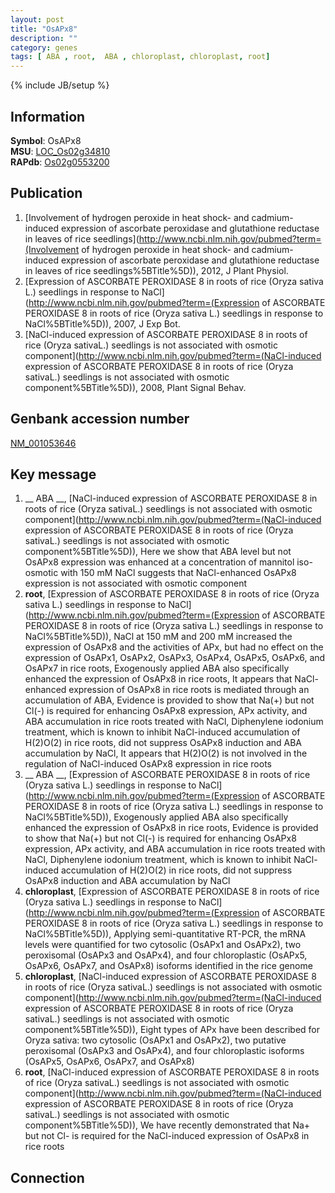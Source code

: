 ```yaml
---
layout: post
title: "OsAPx8"
description: ""
category: genes
tags: [ ABA , root,  ABA , chloroplast, chloroplast, root]
---
```

{% include JB/setup %}

## Information
__Symbol__: OsAPx8  
__MSU__: [LOC_Os02g34810](http://rice.plantbiology.msu.edu/cgi-bin/ORF_infopage.cgi?orf=LOC_Os02g34810)  
__RAPdb__: [Os02g0553200](http://rapdb.dna.affrc.go.jp/viewer/gbrowse_details/irgsp1?name=Os02g0553200)  

## Publication
1. [Involvement of hydrogen peroxide in heat shock- and cadmium-induced expression of ascorbate peroxidase and glutathione reductase in leaves of rice seedlings](http://www.ncbi.nlm.nih.gov/pubmed?term=(Involvement of hydrogen peroxide in heat shock- and cadmium-induced expression of ascorbate peroxidase and glutathione reductase in leaves of rice seedlings%5BTitle%5D)), 2012, J Plant Physiol.
2. [Expression of ASCORBATE PEROXIDASE 8 in roots of rice (Oryza sativa L.) seedlings in response to NaCl](http://www.ncbi.nlm.nih.gov/pubmed?term=(Expression of ASCORBATE PEROXIDASE 8 in roots of rice (Oryza sativa L.) seedlings in response to NaCl%5BTitle%5D)), 2007, J Exp Bot.
3. [NaCl-induced expression of ASCORBATE PEROXIDASE 8 in roots of rice (Oryza sativaL.) seedlings is not associated with osmotic component](http://www.ncbi.nlm.nih.gov/pubmed?term=(NaCl-induced expression of ASCORBATE PEROXIDASE 8 in roots of rice (Oryza sativaL.) seedlings is not associated with osmotic component%5BTitle%5D)), 2008, Plant Signal Behav.

## Genbank accession number
[NM_001053646](http://www.ncbi.nlm.nih.gov/nuccore/NM_001053646)

## Key message
1. __ ABA __, [NaCl-induced expression of ASCORBATE PEROXIDASE 8 in roots of rice (Oryza sativaL.) seedlings is not associated with osmotic component](http://www.ncbi.nlm.nih.gov/pubmed?term=(NaCl-induced expression of ASCORBATE PEROXIDASE 8 in roots of rice (Oryza sativaL.) seedlings is not associated with osmotic component%5BTitle%5D)),  Here we show that ABA level but not OsAPx8 expression was enhanced at a concentration of mannitol iso-osmotic with 150 mM NaCl suggests that NaCl-enhanced OsAPx8 expression is not associated with osmotic component
2. __root__, [Expression of ASCORBATE PEROXIDASE 8 in roots of rice (Oryza sativa L.) seedlings in response to NaCl](http://www.ncbi.nlm.nih.gov/pubmed?term=(Expression of ASCORBATE PEROXIDASE 8 in roots of rice (Oryza sativa L.) seedlings in response to NaCl%5BTitle%5D)),  NaCl at 150 mM and 200 mM increased the expression of OsAPx8 and the activities of APx, but had no effect on the expression of OsAPx1, OsAPx2, OsAPx3, OsAPx4, OsAPx5, OsAPx6, and OsAPx7 in rice roots, Exogenously applied ABA also specifically enhanced the expression of OsAPx8 in rice roots, It appears that NaCl-enhanced expression of OsAPx8 in rice roots is mediated through an accumulation of ABA, Evidence is provided to show that Na(+) but not Cl(-) is required for enhancing OsAPx8 expression, APx activity, and ABA accumulation in rice roots treated with NaCl, Diphenylene iodonium treatment, which is known to inhibit NaCl-induced accumulation of H(2)O(2) in rice roots, did not suppress OsAPx8 induction and ABA accumulation by NaCl, It appears that H(2)O(2) is not involved in the regulation of NaCl-induced OsAPx8 expression in rice roots
3. __ ABA __, [Expression of ASCORBATE PEROXIDASE 8 in roots of rice (Oryza sativa L.) seedlings in response to NaCl](http://www.ncbi.nlm.nih.gov/pubmed?term=(Expression of ASCORBATE PEROXIDASE 8 in roots of rice (Oryza sativa L.) seedlings in response to NaCl%5BTitle%5D)),  Exogenously applied ABA also specifically enhanced the expression of OsAPx8 in rice roots, Evidence is provided to show that Na(+) but not Cl(-) is required for enhancing OsAPx8 expression, APx activity, and ABA accumulation in rice roots treated with NaCl, Diphenylene iodonium treatment, which is known to inhibit NaCl-induced accumulation of H(2)O(2) in rice roots, did not suppress OsAPx8 induction and ABA accumulation by NaCl
4. __chloroplast__, [Expression of ASCORBATE PEROXIDASE 8 in roots of rice (Oryza sativa L.) seedlings in response to NaCl](http://www.ncbi.nlm.nih.gov/pubmed?term=(Expression of ASCORBATE PEROXIDASE 8 in roots of rice (Oryza sativa L.) seedlings in response to NaCl%5BTitle%5D)),  Applying semi-quantitative RT-PCR, the mRNA levels were quantified for two cytosolic (OsAPx1 and OsAPx2), two peroxisomal (OsAPx3 and OsAPx4), and four chloroplastic (OsAPx5, OsAPx6, OsAPx7, and OsAPx8) isoforms identified in the rice genome
5. __chloroplast__, [NaCl-induced expression of ASCORBATE PEROXIDASE 8 in roots of rice (Oryza sativaL.) seedlings is not associated with osmotic component](http://www.ncbi.nlm.nih.gov/pubmed?term=(NaCl-induced expression of ASCORBATE PEROXIDASE 8 in roots of rice (Oryza sativaL.) seedlings is not associated with osmotic component%5BTitle%5D)),  Eight types of APx have been described for Oryza sativa: two cytosolic (OsAPx1 and OsAPx2), two putative peroxisomal (OsAPx3 and OsAPx4), and four chloroplastic isoforms (OsAPx5, OsAPx6, OsAPx7, and OsAPx8)
6. __root__, [NaCl-induced expression of ASCORBATE PEROXIDASE 8 in roots of rice (Oryza sativaL.) seedlings is not associated with osmotic component](http://www.ncbi.nlm.nih.gov/pubmed?term=(NaCl-induced expression of ASCORBATE PEROXIDASE 8 in roots of rice (Oryza sativaL.) seedlings is not associated with osmotic component%5BTitle%5D)),  We have recently demonstrated that Na+ but not Cl- is required for the NaCl-induced expression of OsAPx8 in rice roots

## Connection


